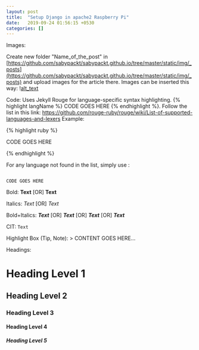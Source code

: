 ```yaml
---
layout: post
title:  "Setup Django in apache2 Raspberry Pi"
date:   2019-09-24 01:56:15 +0530
categories: []
---
```


Images: 

Create new folder "Name_of_the_post" in [https://github.com/sabypackt/sabypackt.github.io/tree/master/static/img/_posts](https://github.com/sabypackt/sabypackt.github.io/tree/master/static/img/_posts) and upload images for the article there.
Images can be inserted this way: \![alt_text](https://github.com/sabypackt/sabypackt.github.io/tree/master/static/img/_posts/Name_of_the_post/img_name.png)

Code: Uses Jekyll Rouge for language-specific syntax highlighting. {% highlight langName %} CODE GOES HERE {% endhighlight %}.
Follow the list in this link: https://github.com/rouge-ruby/rouge/wiki/List-of-supported-languages-and-lexers
Example: 

{% highlight ruby %}

CODE GOES HERE

{% endhighlight %}

For any language not found in the list, simply use :


```

CODE GOES HERE

```


Bold: **Text** [OR] __Text__

Italics: *Text* [OR] _Text_

Bold+Italics: ***Text*** [OR] ___Text___ [OR] __*Text*__ [OR] **_Text_**

CIT: `Text`

Highlight Box (Tip, Note): > CONTENT GOES HERE...


Headings:

# Heading Level 1
## Heading Level 2
### Heading Level 3
#### Heading Level 4
##### Heading Level 5

